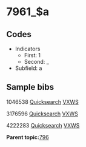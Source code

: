 # 7961\_$a

## Codes

-   Indicators
    -   First: 1
    -   Second: \_
-   Subfield: a

## Sample bibs

1046538 [Quicksearch](https://search.library.yale.edu/catalog/1046538) [VXWS](http://prodorbis.library.yale.edu:7014/vxws/GetHoldingsService?bibId=1046538)

3176596 [Quicksearch](https://search.library.yale.edu/catalog/3176596) [VXWS](http://prodorbis.library.yale.edu:7014/vxws/GetHoldingsService?bibId=3176596)

4222283 [Quicksearch](https://search.library.yale.edu/catalog/4222283) [VXWS](http://prodorbis.library.yale.edu:7014/vxws/GetHoldingsService?bibId=4222283)

**Parent topic:**[796](../../tags/796/796.md)

